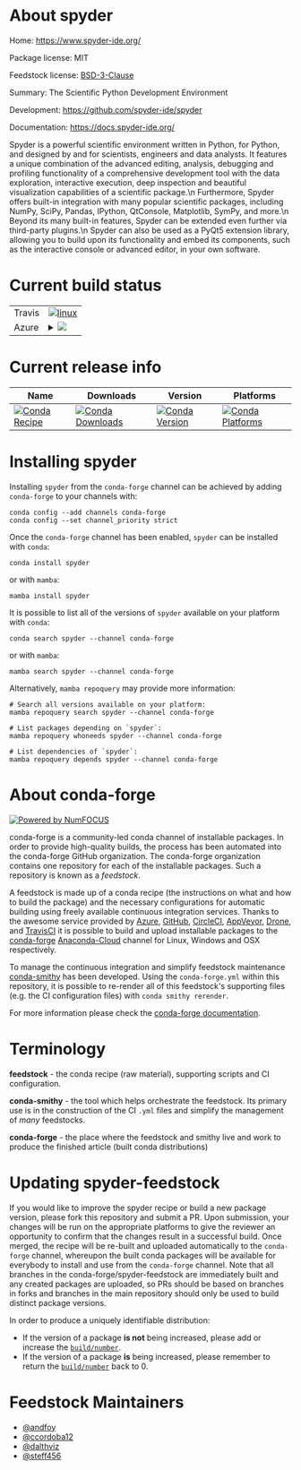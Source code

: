 About spyder
============

Home: https://www.spyder-ide.org/

Package license: MIT

Feedstock license: [BSD-3-Clause](https://github.com/conda-forge/spyder-feedstock/blob/main/LICENSE.txt)

Summary: The Scientific Python Development Environment

Development: https://github.com/spyder-ide/spyder

Documentation: https://docs.spyder-ide.org/

Spyder is a powerful scientific environment written in Python, for Python,
and designed by and for scientists, engineers and data analysts.
It features a unique combination of the advanced editing, analysis,
debugging and profiling functionality of a comprehensive development tool
with the data exploration, interactive execution, deep inspection and
beautiful visualization capabilities of a scientific package.\n
Furthermore, Spyder offers built-in integration with many popular
scientific packages, including NumPy, SciPy, Pandas, IPython, QtConsole,
Matplotlib, SymPy, and more.\n
Beyond its many built-in features, Spyder can be extended even further via
third-party plugins.\n
Spyder can also be used as a PyQt5 extension library, allowing you to build
upon its functionality and embed its components, such as the interactive
console or advanced editor, in your own software.


Current build status
====================


<table><tr>
    <td>Travis</td>
    <td>
      <a href="https://app.travis-ci.com/conda-forge/spyder-feedstock">
        <img alt="linux" src="https://img.shields.io/travis/com/conda-forge/spyder-feedstock/main.svg?label=Linux">
      </a>
    </td>
  </tr>
    
  <tr>
    <td>Azure</td>
    <td>
      <details>
        <summary>
          <a href="https://dev.azure.com/conda-forge/feedstock-builds/_build/latest?definitionId=3589&branchName=main">
            <img src="https://dev.azure.com/conda-forge/feedstock-builds/_apis/build/status/spyder-feedstock?branchName=main">
          </a>
        </summary>
        <table>
          <thead><tr><th>Variant</th><th>Status</th></tr></thead>
          <tbody><tr>
              <td>linux_64_python3.10.____cpython</td>
              <td>
                <a href="https://dev.azure.com/conda-forge/feedstock-builds/_build/latest?definitionId=3589&branchName=main">
                  <img src="https://dev.azure.com/conda-forge/feedstock-builds/_apis/build/status/spyder-feedstock?branchName=main&jobName=linux&configuration=linux_64_python3.10.____cpython" alt="variant">
                </a>
              </td>
            </tr><tr>
              <td>linux_64_python3.7.____cpython</td>
              <td>
                <a href="https://dev.azure.com/conda-forge/feedstock-builds/_build/latest?definitionId=3589&branchName=main">
                  <img src="https://dev.azure.com/conda-forge/feedstock-builds/_apis/build/status/spyder-feedstock?branchName=main&jobName=linux&configuration=linux_64_python3.7.____cpython" alt="variant">
                </a>
              </td>
            </tr><tr>
              <td>linux_64_python3.8.____cpython</td>
              <td>
                <a href="https://dev.azure.com/conda-forge/feedstock-builds/_build/latest?definitionId=3589&branchName=main">
                  <img src="https://dev.azure.com/conda-forge/feedstock-builds/_apis/build/status/spyder-feedstock?branchName=main&jobName=linux&configuration=linux_64_python3.8.____cpython" alt="variant">
                </a>
              </td>
            </tr><tr>
              <td>linux_64_python3.9.____cpython</td>
              <td>
                <a href="https://dev.azure.com/conda-forge/feedstock-builds/_build/latest?definitionId=3589&branchName=main">
                  <img src="https://dev.azure.com/conda-forge/feedstock-builds/_apis/build/status/spyder-feedstock?branchName=main&jobName=linux&configuration=linux_64_python3.9.____cpython" alt="variant">
                </a>
              </td>
            </tr><tr>
              <td>linux_aarch64_python3.10.____cpython</td>
              <td>
                <a href="https://dev.azure.com/conda-forge/feedstock-builds/_build/latest?definitionId=3589&branchName=main">
                  <img src="https://dev.azure.com/conda-forge/feedstock-builds/_apis/build/status/spyder-feedstock?branchName=main&jobName=linux&configuration=linux_aarch64_python3.10.____cpython" alt="variant">
                </a>
              </td>
            </tr><tr>
              <td>linux_aarch64_python3.7.____cpython</td>
              <td>
                <a href="https://dev.azure.com/conda-forge/feedstock-builds/_build/latest?definitionId=3589&branchName=main">
                  <img src="https://dev.azure.com/conda-forge/feedstock-builds/_apis/build/status/spyder-feedstock?branchName=main&jobName=linux&configuration=linux_aarch64_python3.7.____cpython" alt="variant">
                </a>
              </td>
            </tr><tr>
              <td>linux_aarch64_python3.8.____cpython</td>
              <td>
                <a href="https://dev.azure.com/conda-forge/feedstock-builds/_build/latest?definitionId=3589&branchName=main">
                  <img src="https://dev.azure.com/conda-forge/feedstock-builds/_apis/build/status/spyder-feedstock?branchName=main&jobName=linux&configuration=linux_aarch64_python3.8.____cpython" alt="variant">
                </a>
              </td>
            </tr><tr>
              <td>linux_aarch64_python3.9.____cpython</td>
              <td>
                <a href="https://dev.azure.com/conda-forge/feedstock-builds/_build/latest?definitionId=3589&branchName=main">
                  <img src="https://dev.azure.com/conda-forge/feedstock-builds/_apis/build/status/spyder-feedstock?branchName=main&jobName=linux&configuration=linux_aarch64_python3.9.____cpython" alt="variant">
                </a>
              </td>
            </tr><tr>
              <td>osx_64_python3.10.____cpython</td>
              <td>
                <a href="https://dev.azure.com/conda-forge/feedstock-builds/_build/latest?definitionId=3589&branchName=main">
                  <img src="https://dev.azure.com/conda-forge/feedstock-builds/_apis/build/status/spyder-feedstock?branchName=main&jobName=osx&configuration=osx_64_python3.10.____cpython" alt="variant">
                </a>
              </td>
            </tr><tr>
              <td>osx_64_python3.7.____cpython</td>
              <td>
                <a href="https://dev.azure.com/conda-forge/feedstock-builds/_build/latest?definitionId=3589&branchName=main">
                  <img src="https://dev.azure.com/conda-forge/feedstock-builds/_apis/build/status/spyder-feedstock?branchName=main&jobName=osx&configuration=osx_64_python3.7.____cpython" alt="variant">
                </a>
              </td>
            </tr><tr>
              <td>osx_64_python3.8.____cpython</td>
              <td>
                <a href="https://dev.azure.com/conda-forge/feedstock-builds/_build/latest?definitionId=3589&branchName=main">
                  <img src="https://dev.azure.com/conda-forge/feedstock-builds/_apis/build/status/spyder-feedstock?branchName=main&jobName=osx&configuration=osx_64_python3.8.____cpython" alt="variant">
                </a>
              </td>
            </tr><tr>
              <td>osx_64_python3.9.____cpython</td>
              <td>
                <a href="https://dev.azure.com/conda-forge/feedstock-builds/_build/latest?definitionId=3589&branchName=main">
                  <img src="https://dev.azure.com/conda-forge/feedstock-builds/_apis/build/status/spyder-feedstock?branchName=main&jobName=osx&configuration=osx_64_python3.9.____cpython" alt="variant">
                </a>
              </td>
            </tr><tr>
              <td>win_64_python3.10.____cpython</td>
              <td>
                <a href="https://dev.azure.com/conda-forge/feedstock-builds/_build/latest?definitionId=3589&branchName=main">
                  <img src="https://dev.azure.com/conda-forge/feedstock-builds/_apis/build/status/spyder-feedstock?branchName=main&jobName=win&configuration=win_64_python3.10.____cpython" alt="variant">
                </a>
              </td>
            </tr><tr>
              <td>win_64_python3.7.____cpython</td>
              <td>
                <a href="https://dev.azure.com/conda-forge/feedstock-builds/_build/latest?definitionId=3589&branchName=main">
                  <img src="https://dev.azure.com/conda-forge/feedstock-builds/_apis/build/status/spyder-feedstock?branchName=main&jobName=win&configuration=win_64_python3.7.____cpython" alt="variant">
                </a>
              </td>
            </tr><tr>
              <td>win_64_python3.8.____cpython</td>
              <td>
                <a href="https://dev.azure.com/conda-forge/feedstock-builds/_build/latest?definitionId=3589&branchName=main">
                  <img src="https://dev.azure.com/conda-forge/feedstock-builds/_apis/build/status/spyder-feedstock?branchName=main&jobName=win&configuration=win_64_python3.8.____cpython" alt="variant">
                </a>
              </td>
            </tr><tr>
              <td>win_64_python3.9.____cpython</td>
              <td>
                <a href="https://dev.azure.com/conda-forge/feedstock-builds/_build/latest?definitionId=3589&branchName=main">
                  <img src="https://dev.azure.com/conda-forge/feedstock-builds/_apis/build/status/spyder-feedstock?branchName=main&jobName=win&configuration=win_64_python3.9.____cpython" alt="variant">
                </a>
              </td>
            </tr>
          </tbody>
        </table>
      </details>
    </td>
  </tr>
</table>

Current release info
====================

| Name | Downloads | Version | Platforms |
| --- | --- | --- | --- |
| [![Conda Recipe](https://img.shields.io/badge/recipe-spyder-green.svg)](https://anaconda.org/conda-forge/spyder) | [![Conda Downloads](https://img.shields.io/conda/dn/conda-forge/spyder.svg)](https://anaconda.org/conda-forge/spyder) | [![Conda Version](https://img.shields.io/conda/vn/conda-forge/spyder.svg)](https://anaconda.org/conda-forge/spyder) | [![Conda Platforms](https://img.shields.io/conda/pn/conda-forge/spyder.svg)](https://anaconda.org/conda-forge/spyder) |

Installing spyder
=================

Installing `spyder` from the `conda-forge` channel can be achieved by adding `conda-forge` to your channels with:

```
conda config --add channels conda-forge
conda config --set channel_priority strict
```

Once the `conda-forge` channel has been enabled, `spyder` can be installed with `conda`:

```
conda install spyder
```

or with `mamba`:

```
mamba install spyder
```

It is possible to list all of the versions of `spyder` available on your platform with `conda`:

```
conda search spyder --channel conda-forge
```

or with `mamba`:

```
mamba search spyder --channel conda-forge
```

Alternatively, `mamba repoquery` may provide more information:

```
# Search all versions available on your platform:
mamba repoquery search spyder --channel conda-forge

# List packages depending on `spyder`:
mamba repoquery whoneeds spyder --channel conda-forge

# List dependencies of `spyder`:
mamba repoquery depends spyder --channel conda-forge
```


About conda-forge
=================

[![Powered by
NumFOCUS](https://img.shields.io/badge/powered%20by-NumFOCUS-orange.svg?style=flat&colorA=E1523D&colorB=007D8A)](https://numfocus.org)

conda-forge is a community-led conda channel of installable packages.
In order to provide high-quality builds, the process has been automated into the
conda-forge GitHub organization. The conda-forge organization contains one repository
for each of the installable packages. Such a repository is known as a *feedstock*.

A feedstock is made up of a conda recipe (the instructions on what and how to build
the package) and the necessary configurations for automatic building using freely
available continuous integration services. Thanks to the awesome service provided by
[Azure](https://azure.microsoft.com/en-us/services/devops/), [GitHub](https://github.com/),
[CircleCI](https://circleci.com/), [AppVeyor](https://www.appveyor.com/),
[Drone](https://cloud.drone.io/welcome), and [TravisCI](https://travis-ci.com/)
it is possible to build and upload installable packages to the
[conda-forge](https://anaconda.org/conda-forge) [Anaconda-Cloud](https://anaconda.org/)
channel for Linux, Windows and OSX respectively.

To manage the continuous integration and simplify feedstock maintenance
[conda-smithy](https://github.com/conda-forge/conda-smithy) has been developed.
Using the ``conda-forge.yml`` within this repository, it is possible to re-render all of
this feedstock's supporting files (e.g. the CI configuration files) with ``conda smithy rerender``.

For more information please check the [conda-forge documentation](https://conda-forge.org/docs/).

Terminology
===========

**feedstock** - the conda recipe (raw material), supporting scripts and CI configuration.

**conda-smithy** - the tool which helps orchestrate the feedstock.
                   Its primary use is in the construction of the CI ``.yml`` files
                   and simplify the management of *many* feedstocks.

**conda-forge** - the place where the feedstock and smithy live and work to
                  produce the finished article (built conda distributions)


Updating spyder-feedstock
=========================

If you would like to improve the spyder recipe or build a new
package version, please fork this repository and submit a PR. Upon submission,
your changes will be run on the appropriate platforms to give the reviewer an
opportunity to confirm that the changes result in a successful build. Once
merged, the recipe will be re-built and uploaded automatically to the
`conda-forge` channel, whereupon the built conda packages will be available for
everybody to install and use from the `conda-forge` channel.
Note that all branches in the conda-forge/spyder-feedstock are
immediately built and any created packages are uploaded, so PRs should be based
on branches in forks and branches in the main repository should only be used to
build distinct package versions.

In order to produce a uniquely identifiable distribution:
 * If the version of a package **is not** being increased, please add or increase
   the [``build/number``](https://docs.conda.io/projects/conda-build/en/latest/resources/define-metadata.html#build-number-and-string).
 * If the version of a package **is** being increased, please remember to return
   the [``build/number``](https://docs.conda.io/projects/conda-build/en/latest/resources/define-metadata.html#build-number-and-string)
   back to 0.

Feedstock Maintainers
=====================

* [@andfoy](https://github.com/andfoy/)
* [@ccordoba12](https://github.com/ccordoba12/)
* [@dalthviz](https://github.com/dalthviz/)
* [@steff456](https://github.com/steff456/)

